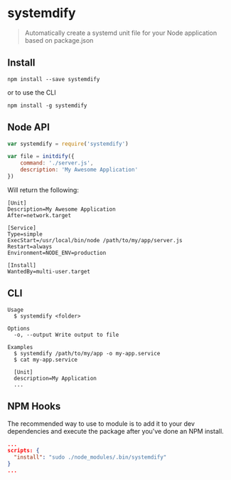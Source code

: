 # systemdify

> Automatically create a systemd unit file for your Node application based on package.json

## Install

`npm install --save systemdify`

or to use the CLI

`npm install -g systemdify`

## Node API

```javascript
var systemdify = require('systemdify')

var file = initdify({
	command: './server.js',
	description: 'My Awesome Application'
})

```

Will return the following:

```
[Unit]
Description=My Awesome Application
After=network.target

[Service]
Type=simple
ExecStart=/usr/local/bin/node /path/to/my/app/server.js
Restart=always
Environment=NODE_ENV=production

[Install]
WantedBy=multi-user.target
```

## CLI

```
Usage
  $ systemdify <folder>

Options
  -o, --output Write output to file

Examples
  $ systemdify /path/to/my/app -o my-app.service
  $ cat my-app.service

  [Unit]
  description=My Application
  ...
```

## NPM Hooks

The recommended way to use to module is to add it to your dev dependencies and execute the package after you've done an NPM install.

```json
...
scripts: {
  "install": "sudo ./node_modules/.bin/systemdify"
}
...
```
